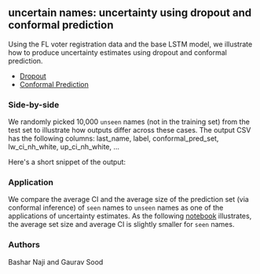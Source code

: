uncertain names: uncertainty using dropout and conformal prediction
---------------------------------------------------------------------

Using the FL voter registration data and the base LSTM model, we illustrate how to produce uncertainty estimates using dropout and conformal prediction.

* [Dropout](notebooks/fl_ln_dropout.ipynb)
* [Conformal Prediction](notebooks/fl_ln_conformal.ipynb)

### Side-by-side

We randomly picked 10,000 `unseen` names (not in the training set) from the test set to illustrate how outputs differ across these cases. The output CSV has the following columns: last_name, label, conformal_pred_set, lw_ci_nh_white, up_ci_nh_white, ...

Here's a short snippet of the output:


### Application

We compare the average CI and the average size of the prediction set (via conformal inference) of `seen` names to `unseen` names as one of the applications of uncertainty estimates. As the following [notebook](notebook/compare_seen_unseen.ipynb) illustrates, the average set size and average CI is slightly smaller for `seen` names.

### Authors

Bashar Naji and Gaurav Sood